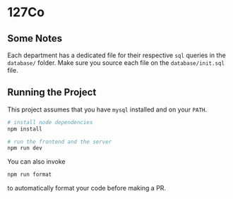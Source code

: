 # 127Co

## Some Notes

Each department has a dedicated file for their respective `sql` queries in the `database/` folder. 
Make sure you source each file on the `database/init.sql` file.

## Running the Project

This project assumes that you have `mysql` installed and on your `PATH`. 

```bash
# install node dependencies
npm install

# run the frontend and the server
npm run dev
```

You can also invoke
```bash
npm run format
```
to automatically format your code before making a PR.

